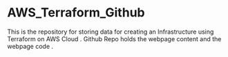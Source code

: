 # AWS_Terraform_Github
This is the repository for storing data for creating an Infrastructure using Terraform on AWS Cloud . Github Repo holds the webpage content and the webpage code .
